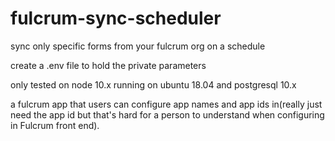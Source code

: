 # fulcrum-sync-scheduler
sync only specific forms from your fulcrum org on a schedule

create a .env file to hold the private parameters

only tested on node 10.x running on ubuntu 18.04 and postgresql 10.x

a fulcrum app that users can configure app names and app ids in(really just need the app id but that's hard for a person to understand when configuring in Fulcrum front end).


